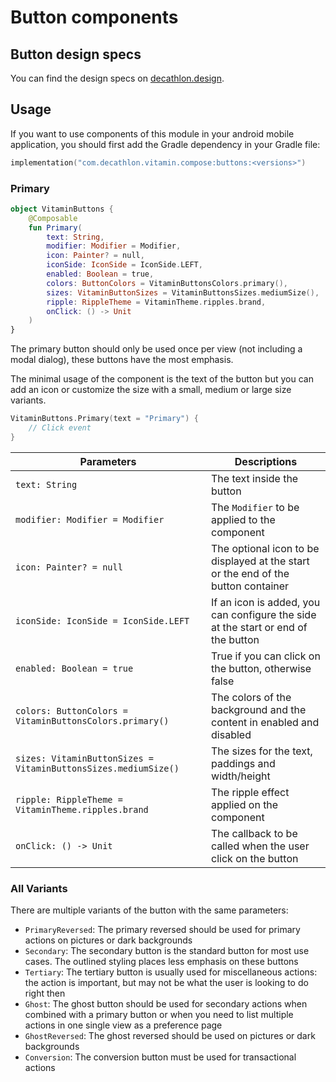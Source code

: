 # Button components

## Button design specs

You can find the design specs on [decathlon.design](https://www.decathlon.design/).

## Usage

If you want to use components of this module in your android mobile application, you should
first add the Gradle dependency in your Gradle file:

```kotlin
implementation("com.decathlon.vitamin.compose:buttons:<versions>")
```

### Primary

```kotlin
object VitaminButtons {
    @Composable
    fun Primary(
        text: String,
        modifier: Modifier = Modifier,
        icon: Painter? = null,
        iconSide: IconSide = IconSide.LEFT,
        enabled: Boolean = true,
        colors: ButtonColors = VitaminButtonsColors.primary(),
        sizes: VitaminButtonSizes = VitaminButtonsSizes.mediumSize(),
        ripple: RippleTheme = VitaminTheme.ripples.brand,
        onClick: () -> Unit
    )
}
```

The primary button should only be used once per view (not including a modal dialog), 
these buttons have the most emphasis.

The minimal usage of the component is the text of the button but you can add an icon or customize
the size with a small, medium or large size variants.

```kotlin
VitaminButtons.Primary(text = "Primary") {
    // Click event
}
```

Parameters | Descriptions
-- | --
`text: String` | The text inside the button
`modifier: Modifier = Modifier` | The `Modifier` to be applied to the component
`icon: Painter? = null` | The optional icon to be displayed at the start or the end of the button container
`iconSide: IconSide = IconSide.LEFT` | If an icon is added, you can configure the side at the start or end of the button
`enabled: Boolean = true` | True if you can click on the button, otherwise false
`colors: ButtonColors = VitaminButtonsColors.primary()` | The colors of the background and the content in enabled and disabled
`sizes: VitaminButtonSizes = VitaminButtonsSizes.mediumSize()` | The sizes for the text, paddings and width/height
`ripple: RippleTheme = VitaminTheme.ripples.brand` | The ripple effect applied on the component
`onClick: () -> Unit` | The callback to be called when the user click on the button

### All Variants

There are multiple variants of the button with the same parameters:

* `PrimaryReversed`: The primary reversed should be used for primary actions on pictures or dark backgrounds
* `Secondary`: The secondary button is the standard button for most use cases. The outlined styling places less emphasis on these buttons
* `Tertiary`: The tertiary button is usually used for miscellaneous actions: the action is important, but may not be what the user is looking to do right then
* `Ghost`: The ghost button should be used for secondary actions when combined with a primary button or when you need to list multiple actions in one single view as a preference page
* `GhostReversed`: The ghost reversed should be used on pictures or dark backgrounds
* `Conversion`: The conversion button must be used for transactional actions
